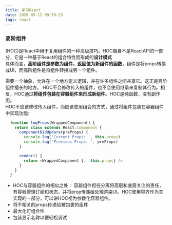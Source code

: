 ```yaml
---
title: 学习React
date: 2020-05-12 09:59:23
tags: react
---
```

### 高阶组件
(HOC)是React中用于复用组件的一种高级技巧。HOC自身不是ReactAPI的一部分，它是一种基于React的组合特性而形成的**设计模式**  
具体而言，**高阶组件是参数为组件，返回值为新组件的函数**，组件是将props转换成UI，而高阶组件是将组件转换成另一个组件。
<!-- more -->
需要一个抽象，允许在一个地方定义逻辑，并在许多组件之间共享它。这正是高阶组件擅长的地方。
HOC不会修改传入的组件，也不会使用继承来复制其行为。相反，HOC通过**将组件包装在容器组件来形成新组件**。HOC是纯函数，没有副作用。   
HOC不应该修改传入组件，而应该使用组合的方式，通过将组件包装在容器组件中实现功能:
```javascript
  function logProps(WrappedComponent) {
    return class extends React.Component {
      componentDidUpdare(preProps) {
        console.log('Current Props: ', this.props)
        console.log('Previous Props: ', preProps)
      }

      render() {
        return <WrappedComponent {...this.props} />
      }
    }
  }
```
- HOC与容器组件的相似之处： 
容器组件担任分离将高层和底层关注的责任，有容器管理订阅和状态，并将prop传递给处理渲染UI。HOC使用容齐作为其实现的一部分，可以讲HOC视为参数化容器组件。  
- 将不相关的props传递给被包裹的组件
- 最大化可组合性
- 包装显示名称以便轻松调试